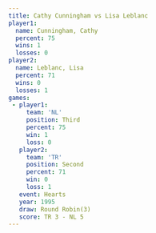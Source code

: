 ```yaml
---
title: Cathy Cunningham vs Lisa Leblanc
player1:                 
  name: Cunningham, Cathy
  percent: 75            
  wins: 1                
  losses: 0              
player2:                 
  name: Leblanc, Lisa    
  percent: 71            
  wins: 0                
  losses: 1              
games:
 - player1:         
     team: 'NL'     
     position: Third
     percent: 75    
     win: 1         
     loss: 0        
   player2:          
     team: 'TR'      
     position: Second
     percent: 71     
     win: 0          
     loss: 1         
   event: Hearts       
   year: 1995          
   draw: Round Robin(3)
   score: TR 3 - NL 5  
---
```

